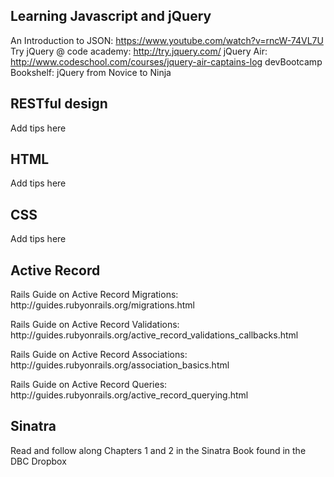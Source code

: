 <h2>Learning Javascript and jQuery</h2>

An Introduction to JSON: https://www.youtube.com/watch?v=rncW-74VL7U
Try jQuery @ code academy: http://try.jquery.com/
jQuery Air: http://www.codeschool.com/courses/jquery-air-captains-log
devBootcamp Bookshelf: jQuery from Novice to Ninja

<h2>RESTful design</h2>
<p> Add tips here </p>

<h2>HTML</h2>
<p> Add tips here </p>

<h2>CSS</h2>
<p> Add tips here </p>

<h2>Active Record</h2>
<p>Rails Guide on Active Record Migrations: http://guides.rubyonrails.org/migrations.html</p>
<p>Rails Guide on Active Record Validations: http://guides.rubyonrails.org/active_record_validations_callbacks.html</p>
<p>Rails Guide on Active Record Associations: http://guides.rubyonrails.org/association_basics.html</p>
<p>Rails Guide on Active Record Queries: http://guides.rubyonrails.org/active_record_querying.html</p>

<h2>Sinatra</h2>
<p>Read and follow along Chapters 1 and 2 in the Sinatra Book found in the DBC Dropbox</p>
